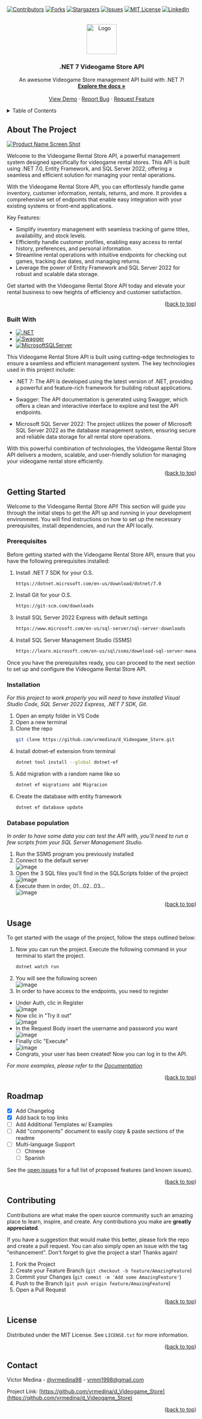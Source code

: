 <a name="readme-top"></a>

[![Contributors][contributors-shield]][contributors-url]
[![Forks][forks-shield]][forks-url]
[![Stargazers][stars-shield]][stars-url]
[![Issues][issues-shield]][issues-url]
[![MIT License][license-shield]][license-url]
[![LinkedIn][linkedin-shield]][linkedin-url]



<!-- PROJECT LOGO -->
<br />
<div align="center">
  <a href="https://github.com/vrmedina/d_Videogame_Store">
    <img src="images/logo.png" alt="Logo" width="80" height="80">
  </a>

  <h3 align="center">.NET 7 Videogame Store API</h3>

  <p align="center">
    An awesome Videogame Store management API build with .NET 7!
    <br />
    <a href="https://github.com/vrmedina/d_Videogame_Store"><strong>Explore the docs »</strong></a>
    <br />
    <br />
    <a href="https://github.com/vrmedina/d_Videogame_Store">View Demo</a>
    ·
    <a href="https://github.com/vrmedina/d_Videogame_Store/issues">Report Bug</a>
    ·
    <a href="https://github.com/vrmedina/d_Videogame_Store/issues">Request Feature</a>
  </p>
</div>



<!-- TABLE OF CONTENTS -->
<details>
  <summary>Table of Contents</summary>
  <ol>
    <li>
      <a href="#about-the-project">About The Project</a>
      <ul>
        <li><a href="#built-with">Built With</a></li>
      </ul>
    </li>
    <li>
      <a href="#getting-started">Getting Started</a>
      <ul>
        <li><a href="#prerequisites">Prerequisites</a></li>
        <li><a href="#installation">Installation</a></li>
      </ul>
    </li>
    <li><a href="#usage">Usage</a></li>
    <li><a href="#roadmap">Roadmap</a></li>
    <li><a href="#contributing">Contributing</a></li>
    <li><a href="#license">License</a></li>
    <li><a href="#contact">Contact</a></li>
    <li><a href="#acknowledgments">Acknowledgments</a></li>
  </ol>
</details>



<!-- ABOUT THE PROJECT -->
## About The Project

[![Product Name Screen Shot][product-screenshot]](https://google.com)

Welcome to the Videogame Rental Store API, a powerful management system designed specifically for videogame rental stores. This API is built using .NET 7.0, Entity Framework, and SQL Server 2022, offering a seamless and efficient solution for managing your rental operations.

With the Videogame Rental Store API, you can effortlessly handle game inventory, customer information, rentals, returns, and more. It provides a comprehensive set of endpoints that enable easy integration with your existing systems or front-end applications.

Key Features:

* Simplify inventory management with seamless tracking of game titles, availability, and stock levels.
* Efficiently handle customer profiles, enabling easy access to rental history, preferences, and personal information.
* Streamline rental operations with intuitive endpoints for checking out games, tracking due dates, and managing returns.
* Leverage the power of Entity Framework and SQL Server 2022 for robust and scalable data storage.

Get started with the Videogame Rental Store API today and elevate your rental business to new heights of efficiency and customer satisfaction.

<p align="right">(<a href="#readme-top">back to top</a>)</p>



### Built With

* [![.NET][Dotnet7]][Dotnet7-url]
* [![Swagger][Swagger]][Swagger-url]
* [![MicrosoftSQLServer][MicrosoftSQLServer]][MicrosoftSQLServer-url]

This Videogame Rental Store API is built using cutting-edge technologies to ensure a seamless and efficient management system. The key technologies used in this project include:

* .NET 7: The API is developed using the latest version of .NET, providing a powerful and feature-rich framework for building robust applications.

* Swagger: The API documentation is generated using Swagger, which offers a clean and interactive interface to explore and test the API endpoints.

* Microsoft SQL Server 2022: The project utilizes the power of Microsoft SQL Server 2022 as the database management system, ensuring secure and reliable data storage for all rental store operations.

With this powerful combination of technologies, the Videogame Rental Store API delivers a modern, scalable, and user-friendly solution for managing your videogame rental store efficiently.

<p align="right">(<a href="#readme-top">back to top</a>)</p>



<!-- GETTING STARTED -->
## Getting Started

Welcome to the Videogame Rental Store API! This section will guide you through the initial steps to get the API up and running in your development environment. You will find instructions on how to set up the necessary prerequisites, install dependencies, and run the API locally.

### Prerequisites

Before getting started with the Videogame Rental Store API, ensure that you have the following prerequisites installed:

1. Install .NET 7 SDK for your O.S.
   ```sh
   https://dotnet.microsoft.com/en-us/download/dotnet/7.0
   ```
2. Install Git for your O.S.
   ```sh
   https://git-scm.com/downloads
   ```
3. Install SQL Server 2022 Express with default settings
   ```sh
   https://www.microsoft.com/en-us/sql-server/sql-server-downloads
   ```
4. Install SQL Server Management Studio (SSMS)
   ```sh
   https://learn.microsoft.com/en-us/sql/ssms/download-sql-server-management-studio-ssms?view=sql-server-ver16
   ```
   
Once you have the prerequisites ready, you can proceed to the next section to set up and configure the Videogame Rental Store API.

### Installation

_For this project to work properly you will need to have installed Visual Studio Code, SQL Server 2022 Express, .NET 7 SDK, Git._

1. Open an empty folder in VS Code
2. Open a new terminal
3. Clone the repo
   ```sh
   git clone https://github.com/vrmedina/d_Videogame_Store.git
   ```
4. Install dotnet-ef extension from terminal
   ```sh
   dotnet tool install --global dotnet-ef
   ```
5. Add migration with a random name like so
   ```sh
   dotnet ef migrations add Migracion
   ```
6. Create the database with entity framework
   ```sh
   dotnet ef database update
   ```

### Database population

_In order to have some data you can test the API with, you'll need to run a few scripts from your SQL Server Management Studio._

1. Run the SSMS program you previously installed
2. Connect to the default server <br>
![image](https://github.com/vrmedina/d_Videogame_Store/assets/12649707/e589af30-5c84-4d83-8e99-90d27b0f35c4)
3. Open the 3 SQL files you'll find in the SQLScripts folder of the project <br>
![image](https://github.com/vrmedina/d_Videogame_Store/assets/12649707/9138b7c7-be07-4689-835a-4c17bf810fb8)
4. Execute them in order, 01...02...03... <br>
![image](https://github.com/vrmedina/d_Videogame_Store/assets/12649707/eb56d73d-d1a1-47d9-9f97-755b47f29339)


<p align="right">(<a href="#readme-top">back to top</a>)</p>



<!-- USAGE EXAMPLES -->
## Usage

To get started with the usage of the project, follow the steps outlined below:

1. Now you can run the project. Execute the following command in your terminal to start the project.
   ```sh
   dotnet watch run
   ```
2. You will see the following screen <br>
![image](https://github.com/vrmedina/d_Videogame_Store/assets/12649707/96f261e0-c0c3-4ba5-9d19-f72e152565f9)
3. In order to have access to the endpoints, you need to register <br>
* Under Auth, clic in Register <br>
![image](https://github.com/vrmedina/d_Videogame_Store/assets/12649707/05495f4f-9672-4703-950a-c7df37a6545d)
* Now clic in "Try it out" <br>
![image](https://github.com/vrmedina/d_Videogame_Store/assets/12649707/da28960c-adca-4b5c-8931-e329c8077056)
* In the Request Body insert the username and password you want <br>
![image](https://github.com/vrmedina/d_Videogame_Store/assets/12649707/a169aa32-aeb3-455d-92f7-b937db7f66b0)
* Finally clic "Execute" <br>
![image](https://github.com/vrmedina/d_Videogame_Store/assets/12649707/5c892847-6d95-4d6f-9113-d30a63c666ce)
* Congrats, your user has been created! Now you can log in to the API.


_For more examples, please refer to the [Documentation](https://swagger.io/)_

<p align="right">(<a href="#readme-top">back to top</a>)</p>



<!-- ROADMAP -->
## Roadmap

- [x] Add Changelog
- [x] Add back to top links
- [ ] Add Additional Templates w/ Examples
- [ ] Add "components" document to easily copy & paste sections of the readme
- [ ] Multi-language Support
    - [ ] Chinese
    - [ ] Spanish

See the [open issues](https://github.com/vrmedina/d_Videogame_Store/issues) for a full list of proposed features (and known issues).

<p align="right">(<a href="#readme-top">back to top</a>)</p>



<!-- CONTRIBUTING -->
## Contributing

Contributions are what make the open source community such an amazing place to learn, inspire, and create. Any contributions you make are **greatly appreciated**.

If you have a suggestion that would make this better, please fork the repo and create a pull request. You can also simply open an issue with the tag "enhancement".
Don't forget to give the project a star! Thanks again!

1. Fork the Project
2. Create your Feature Branch (`git checkout -b feature/AmazingFeature`)
3. Commit your Changes (`git commit -m 'Add some AmazingFeature'`)
4. Push to the Branch (`git push origin feature/AmazingFeature`)
5. Open a Pull Request

<p align="right">(<a href="#readme-top">back to top</a>)</p>



<!-- LICENSE -->
## License

Distributed under the MIT License. See `LICENSE.txt` for more information.

<p align="right">(<a href="#readme-top">back to top</a>)</p>



<!-- CONTACT -->
## Contact

Victor Medina - [@vrmedina98](https://twitter.com/vrmedina98) - vrmm1998@gmail.com

Project Link: [https://github.com/vrmedina/d_Videogame_Store](https://github.com/vrmedina/d_Videogame_Store)

<p align="right">(<a href="#readme-top">back to top</a>)</p>

<!-- MARKDOWN LINKS & IMAGES -->
[contributors-shield]: https://img.shields.io/github/contributors/vrmedina/d_Videogame_Store.svg?style=for-the-badge
[contributors-url]: https://github.com/vrmedina/d_Videogame_Store/graphs/contributors
[forks-shield]: https://img.shields.io/github/forks/vrmedina/d_Videogame_Store.svg?style=for-the-badge
[forks-url]: https://github.com/vrmedina/d_Videogame_Store/network/members
[stars-shield]: https://img.shields.io/github/stars/vrmedina/d_Videogame_Store.svg?style=for-the-badge
[stars-url]: https://github.com/vrmedina/d_Videogame_Store/stargazers
[issues-shield]: https://img.shields.io/github/issues/vrmedina/d_Videogame_Store.svg?style=for-the-badge
[issues-url]: https://github.com/vrmedina/d_Videogame_Store/issues
[license-shield]: https://img.shields.io/github/license/vrmedina/d_Videogame_Store.svg?style=for-the-badge
[license-url]: https://github.com/vrmedina/d_Videogame_Store/blob/main/LICENSE.txt
[linkedin-shield]: https://img.shields.io/badge/-LinkedIn-black.svg?style=for-the-badge&logo=linkedin&colorB=555
[linkedin-url]: https://linkedin.com/in/victor-medina-meza
[product-screenshot]: images/screenshot.png
[Dotnet7]: https://img.shields.io/badge/-.NET%207.0-blueviolet?style=for-the-badge&logo=.net&logoColor=white
[Dotnet7-url]: https://dotnet.microsoft.com/en-us/download/dotnet/7.0
[MicrosoftSQLServer]: https://img.shields.io/badge/Microsoft%20SQL%20Server-CC2927?style=for-the-badge&logo=microsoft%20sql%20server&logoColor=white
[MicrosoftSQLServer-url]: https://www.microsoft.com/en-us/sql-server/sql-server-downloads
[Swagger]: https://img.shields.io/badge/-Swagger-%23Clojure?style=for-the-badge&logo=swagger&logoColor=white
[Swagger-url]: https://swagger.io/
